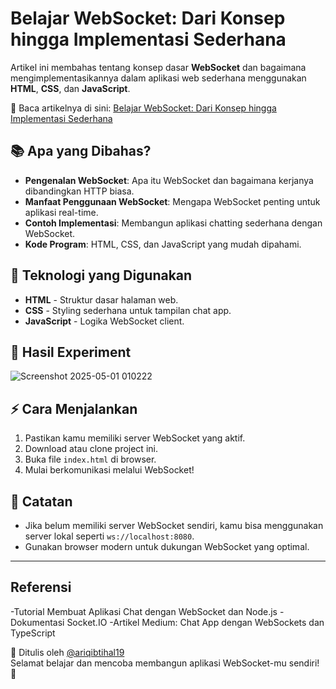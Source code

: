 # Belajar WebSocket: Dari Konsep hingga Implementasi Sederhana

Artikel ini membahas tentang konsep dasar **WebSocket** dan bagaimana mengimplementasikannya dalam aplikasi web sederhana menggunakan **HTML**, **CSS**, dan **JavaScript**.

📝 Baca artikelnya di sini: [Belajar WebSocket: Dari Konsep hingga Implementasi Sederhana](https://medium.com/@ariqibtihal19/belajar-websocket-dari-konsep-hingga-implementasi-sederhana-1c379936eda4)

## 📚 Apa yang Dibahas?

- **Pengenalan WebSocket**: Apa itu WebSocket dan bagaimana kerjanya dibandingkan HTTP biasa.
- **Manfaat Penggunaan WebSocket**: Mengapa WebSocket penting untuk aplikasi real-time.
- **Contoh Implementasi**: Membangun aplikasi chatting sederhana dengan WebSocket.
- **Kode Program**: HTML, CSS, dan JavaScript yang mudah dipahami.

## 🚀 Teknologi yang Digunakan

- **HTML** - Struktur dasar halaman web.
- **CSS** - Styling sederhana untuk tampilan chat app.
- **JavaScript** - Logika WebSocket client.

## 📂 Hasil Experiment
![Screenshot 2025-05-01 010222](https://github.com/user-attachments/assets/18a7294a-a654-4c1c-9313-e057863c2f3c)



## ⚡ Cara Menjalankan

1. Pastikan kamu memiliki server WebSocket yang aktif.
2. Download atau clone project ini.
3. Buka file `index.html` di browser.
4. Mulai berkomunikasi melalui WebSocket!

## 📌 Catatan

- Jika belum memiliki server WebSocket sendiri, kamu bisa menggunakan server lokal seperti `ws://localhost:8080`.
- Gunakan browser modern untuk dukungan WebSocket yang optimal.

---
## Referensi 
-Tutorial Membuat Aplikasi Chat dengan WebSocket dan Node.js
-Dokumentasi Socket.IO
-Artikel Medium: Chat App dengan WebSockets dan TypeScript

📖 Ditulis oleh [@ariqibtihal19](https://medium.com/@ariqibtihal19)  
Selamat belajar dan mencoba membangun aplikasi WebSocket-mu sendiri! 🚀
